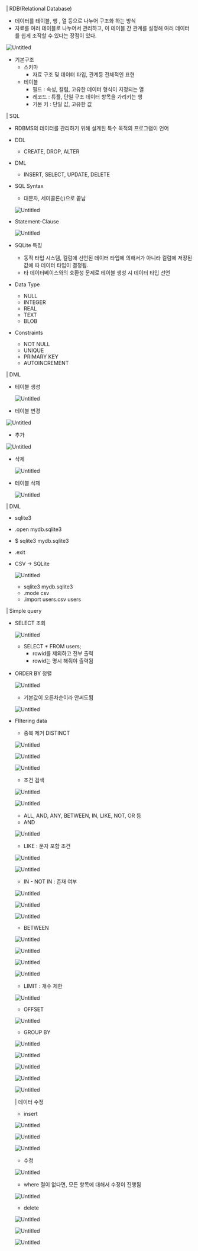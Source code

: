 | RDB(Relational Database)

- 데이터를 테이블, 행 , 열 등으로 나누어 구조화 하는 방식
- 자료를 여러 테이블로 나누어서 관리하고, 이 테이블 간 관계를 설정해 여러 데이터를 쉽게 조작할 수 있다는 장점이 있다.

![Untitled](https://s3-us-west-2.amazonaws.com/secure.notion-static.com/d229b6f5-8f07-4261-b09b-e5495c9036b0/Untitled.png)

- 기본구조
    - 스키마
        - 자료 구조 및 데이터 타입, 관계등 전체적인 표현
    - 테이블
        - 필드 : 속성, 칼럼, 고유한 데이터 형식이 지정되는 열
        - 레코드 : 튜플, 단일 구조 데이터 항목을 가리키는 행
        - 기본 키 : 단일 값, 고유한 값
        

| SQL

- RDBMS의 데이터를 관리하기 위해 설계된 특수 목적의 프로그램이 언어
- DDL
    - CREATE, DROP, ALTER
- DML
    - INSERT, SELECT, UPDATE, DELETE
    
- SQL Syntax
    - 대문자, 세미콜론(;)으로 끝남
    
    ![Untitled](https://s3-us-west-2.amazonaws.com/secure.notion-static.com/7971ca70-68e9-45be-9247-58025fb2a20e/Untitled.png)
    
- Statement-Clause
    
    ![Untitled](https://s3-us-west-2.amazonaws.com/secure.notion-static.com/4dfb9102-4186-421e-a4ae-4ec904248f27/Untitled.png)
    
- SQLite 특징
    - 동적 타입 시스템, 컬럼에 선언된 데이터 타입에 의해서가 아니라 컬럼에 저장된 값에 따 데이터 타입이 결정됨.
    - 타 데이터베이스와의 호환성 문제로 테이블 생성 시 데이터 타입 선언

- Data Type
    - NULL
    - INTEGER
    - REAL
    - TEXT
    - BLOB

- Constraints
    - NOT NULL
    - UNIQUE
    - PRIMARY KEY
    - AUTOINCREMENT

| DML

- 테이블 생성
    
    ![Untitled](https://s3-us-west-2.amazonaws.com/secure.notion-static.com/0ee768f9-7064-4116-8211-98389a544d99/Untitled.png)
    
- 테이블 변경

![Untitled](https://s3-us-west-2.amazonaws.com/secure.notion-static.com/0ece42b5-4f7d-40d3-9947-8ecde455570f/Untitled.png)

- 추가

![Untitled](https://s3-us-west-2.amazonaws.com/secure.notion-static.com/3c549aee-f3a9-4142-b2d7-037aacd02dd0/Untitled.png)

- 삭제
    
    ![Untitled](https://s3-us-west-2.amazonaws.com/secure.notion-static.com/bd03e519-11fa-4226-a36e-06081d3177ce/Untitled.png)
    
- 테이블 삭제
    
    ![Untitled](https://s3-us-west-2.amazonaws.com/secure.notion-static.com/98349b8b-f263-44c2-9633-9b58a3feafb5/Untitled.png)
    

| DML

- sqlite3
- .open mydb.sqlite3
- $ sqlite3 mydb.sqlite3
- .exit
- CSV → SQLite
    
    ![Untitled](https://s3-us-west-2.amazonaws.com/secure.notion-static.com/065e5f62-2809-4c6d-8611-f168c2ee428d/Untitled.png)
    
    - sqlite3 mydb.sqlite3
    - .mode csv
    - .import users.csv users
    

| Simple query

- SELECT 조회
    
    ![Untitled](https://s3-us-west-2.amazonaws.com/secure.notion-static.com/58781202-62e7-4701-917a-44ecb86ad9b6/Untitled.png)
    
    - SELECT * FROM users;
        - rowid를 제외하고 전부 출력
        - rowid는 명시 해줘야 출력됨

- ORDER BY 정렬
    
    ![Untitled](https://s3-us-west-2.amazonaws.com/secure.notion-static.com/bc19f71e-fa1c-4210-a84d-4d8a802a8900/Untitled.png)
    
    - 기본값이 오른차순이라 안써도됨
    
    ![Untitled](https://s3-us-west-2.amazonaws.com/secure.notion-static.com/bf4e5e50-9c45-4562-977d-65d92ac788b9/Untitled.png)
    

- FIltering data
    - 중복 제거 DISTINCT
    
    ![Untitled](https://s3-us-west-2.amazonaws.com/secure.notion-static.com/8c0010d8-4842-488a-aa39-7ed3735659a5/Untitled.png)
    
    ![Untitled](https://s3-us-west-2.amazonaws.com/secure.notion-static.com/cbe67c31-db0c-4478-8ff2-94260ffb6ed8/Untitled.png)
    
    ![Untitled](https://s3-us-west-2.amazonaws.com/secure.notion-static.com/9e037518-976c-4228-8e50-2c1ab7f68c5b/Untitled.png)
    
    - 조건 검색
    
    ![Untitled](https://s3-us-west-2.amazonaws.com/secure.notion-static.com/52074e26-0741-40db-a054-3ef10879ea35/Untitled.png)
    
    ![Untitled](https://s3-us-west-2.amazonaws.com/secure.notion-static.com/5398e802-5826-46be-9653-0ec37fb0af63/Untitled.png)
    
    - ALL, AND, ANY, BETWEEN, IN, LIKE, NOT, OR 등
    - AND
    
    ![Untitled](https://s3-us-west-2.amazonaws.com/secure.notion-static.com/b2d9bb8f-b109-4279-bf57-aa602c8b8b6e/Untitled.png)
    
    - LIKE : 문자 포함 조건
    
    ![Untitled](https://s3-us-west-2.amazonaws.com/secure.notion-static.com/571447b4-b17b-401a-a3e4-359a891fd8fa/Untitled.png)
    
    ![Untitled](https://s3-us-west-2.amazonaws.com/secure.notion-static.com/bbcea6e5-656f-487c-895b-00115a8095b1/Untitled.png)
    
    - IN - NOT IN :  존재 여부
    
    ![Untitled](https://s3-us-west-2.amazonaws.com/secure.notion-static.com/be48dbca-7a17-41cf-a8bd-0eedc0ab33a3/Untitled.png)
    
    ![Untitled](https://s3-us-west-2.amazonaws.com/secure.notion-static.com/3fdfaefe-b6a8-4e06-a245-37760564227f/Untitled.png)
    
    ![Untitled](https://s3-us-west-2.amazonaws.com/secure.notion-static.com/caa70143-b625-4d5e-a26b-ec1ddf5b0ec7/Untitled.png)
    
    - BETWEEN
    
    ![Untitled](https://s3-us-west-2.amazonaws.com/secure.notion-static.com/c7be32bb-5119-4a81-993b-93de02279e31/Untitled.png)
    
    ![Untitled](https://s3-us-west-2.amazonaws.com/secure.notion-static.com/8ceda212-89f5-4a28-9cab-c00f02d0fd88/Untitled.png)
    
    ![Untitled](https://s3-us-west-2.amazonaws.com/secure.notion-static.com/f98bf1e8-05a5-4eda-9ffc-4388ee19a02d/Untitled.png)
    
    ![Untitled](https://s3-us-west-2.amazonaws.com/secure.notion-static.com/071f229b-86f2-441e-b133-6f784c63ad9a/Untitled.png)
    
    - LIMIT : 개수 제한
    
    ![Untitled](https://s3-us-west-2.amazonaws.com/secure.notion-static.com/d76f01b4-fe6f-488a-9f23-f0fcb9faeca3/Untitled.png)
    
    - OFFSET
    
    ![Untitled](https://s3-us-west-2.amazonaws.com/secure.notion-static.com/16c76cbb-43dd-4aa3-acec-50fb45a5b4a7/Untitled.png)
    
    - GROUP BY
    
    ![Untitled](https://s3-us-west-2.amazonaws.com/secure.notion-static.com/574824db-a10e-4c54-ae6f-f6af77bcf8db/Untitled.png)
    
    ![Untitled](https://s3-us-west-2.amazonaws.com/secure.notion-static.com/d8aafd9e-8f91-4530-b336-08c7b158b19e/Untitled.png)
    
    ![Untitled](https://s3-us-west-2.amazonaws.com/secure.notion-static.com/a848295b-bbb8-4b80-9672-822c4df61079/Untitled.png)
    
    ![Untitled](https://s3-us-west-2.amazonaws.com/secure.notion-static.com/6c29aee0-bd48-4596-a5e7-760738efef73/Untitled.png)
    
    ![Untitled](https://s3-us-west-2.amazonaws.com/secure.notion-static.com/4ecce49b-1d4c-4fd7-a502-bfd4409d09e6/Untitled.png)
    
    | 데이터 수정
    
    - insert
    
    ![Untitled](https://s3-us-west-2.amazonaws.com/secure.notion-static.com/361f6a23-d44e-4fc4-88c3-ffb2294b6d07/Untitled.png)
    
    ![Untitled](https://s3-us-west-2.amazonaws.com/secure.notion-static.com/0a585e2f-2f72-415d-b1b4-c2131e5508e1/Untitled.png)
    
    ![Untitled](https://s3-us-west-2.amazonaws.com/secure.notion-static.com/4a10b73b-67c0-4b8c-9b93-66f78263a79a/Untitled.png)
    
    - 수정
    
    ![Untitled](https://s3-us-west-2.amazonaws.com/secure.notion-static.com/4a13fff6-78c8-48cc-b5b8-5ae31da930ed/Untitled.png)
    
    - where 절이 없다면, 모든 항목에 대해서 수정이 진행됨
    
    ![Untitled](https://s3-us-west-2.amazonaws.com/secure.notion-static.com/6d0b3231-2e9a-4256-bdae-612e29cfb2f7/Untitled.png)
    
    - delete
    
    ![Untitled](https://s3-us-west-2.amazonaws.com/secure.notion-static.com/d1f1242d-ef76-43ab-88dc-35791bb8acb1/Untitled.png)
    
    ![Untitled](https://s3-us-west-2.amazonaws.com/secure.notion-static.com/e7e72a3f-a516-4a0f-8876-9a61f43bb6b8/Untitled.png)
    
    ![Untitled](https://s3-us-west-2.amazonaws.com/secure.notion-static.com/4183bae4-f6ec-41e9-9926-987244cf3f3f/Untitled.png)